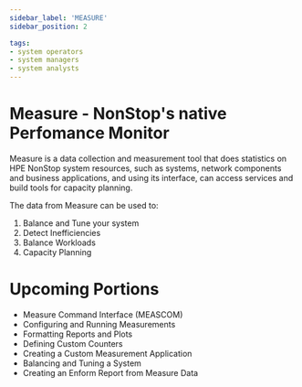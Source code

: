 ```yaml
---
sidebar_label: 'MEASURE'
sidebar_position: 2

tags:
- system operators
- system managers
- system analysts
---
```


# Measure - NonStop's native Perfomance Monitor

Measure is a data collection and measurement tool that does statistics on HPE NonStop system resources, such as systems, network components and business applications, and using its interface, can access services and build tools for capacity planning.

The data from Measure can be used to:
1. Balance and Tune your system 
2. Detect Inefficiencies
3. Balance Workloads
4. Capacity Planning


# Upcoming Portions
- Measure Command Interface (MEASCOM)
- Configuring and Running Measurements
- Formatting Reports and Plots
- Defining Custom Counters
- Creating a Custom Measurement Application
- Balancing and Tuning a System
- Creating an Enform Report from Measure Data